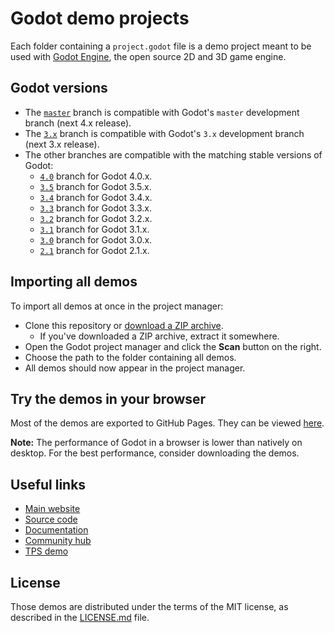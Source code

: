 # Godot demo projects

Each folder containing a `project.godot` file is a demo project meant to
be used with [Godot Engine](https://godotengine.org), the open source
2D and 3D game engine.

## Godot versions

- The [`master`](https://github.com/godotengine/godot-demo-projects) branch is compatible with Godot's `master` development branch (next 4.x release).
- The [`3.x`](https://github.com/godotengine/godot-demo-projects/tree/3.x) branch is compatible with Godot's `3.x` development branch (next 3.x release).
- The other branches are compatible with the matching stable versions of Godot:
  - [`4.0`](https://github.com/godotengine/godot-demo-projects/tree/4.0)
    branch for Godot 4.0.x.
  - [`3.5`](https://github.com/godotengine/godot-demo-projects/tree/3.5)
    branch for Godot 3.5.x.
  - [`3.4`](https://github.com/godotengine/godot-demo-projects/tree/3.4)
    branch for Godot 3.4.x.
  - [`3.3`](https://github.com/godotengine/godot-demo-projects/tree/3.3)
    branch for Godot 3.3.x.
  - [`3.2`](https://github.com/godotengine/godot-demo-projects/tree/3.2)
    branch for Godot 3.2.x.
  - [`3.1`](https://github.com/godotengine/godot-demo-projects/tree/3.1)
    branch for Godot 3.1.x.
  - [`3.0`](https://github.com/godotengine/godot-demo-projects/tree/3.0)
    branch for Godot 3.0.x.
  - [`2.1`](https://github.com/godotengine/godot-demo-projects/tree/2.1)
    branch for Godot 2.1.x.

## Importing all demos

To import all demos at once in the project manager:

- Clone this repository or [download a ZIP archive](https://github.com/godotengine/godot-demo-projects/archive/master.zip).
  - If you've downloaded a ZIP archive, extract it somewhere.
- Open the Godot project manager and click the **Scan** button on the right.
- Choose the path to the folder containing all demos.
- All demos should now appear in the project manager.

## Try the demos in your browser

Most of the demos are exported to GitHub Pages. They can be viewed
[here](https://godotengine.github.io/godot-demo-projects/).

**Note:** The performance of Godot in a browser is lower than natively on
desktop. For the best performance, consider downloading the demos.

## Useful links

- [Main website](https://godotengine.org)
- [Source code](https://github.com/godotengine/godot)
- [Documentation](http://docs.godotengine.org)
- [Community hub](https://godotengine.org/community)
- [TPS demo](https://github.com/godotengine/tps-demo)

## License

Those demos are distributed under the terms of the MIT license, as
described in the [LICENSE.md](LICENSE.md) file.
